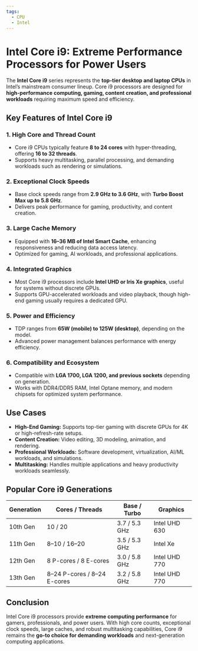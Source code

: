 ```yaml
---
tags:
  - CPU
  - Intel
---
```


# Intel Core i9: Extreme Performance Processors for Power Users

The **Intel Core i9** series represents the **top-tier desktop and laptop CPUs** in Intel’s mainstream consumer lineup. Core i9 processors are designed for **high-performance computing, gaming, content creation, and professional workloads** requiring maximum speed and efficiency.

## Key Features of Intel Core i9

### 1. **High Core and Thread Count**

* Core i9 CPUs typically feature **8 to 24 cores** with hyper-threading, offering **16 to 32 threads**.
* Supports heavy multitasking, parallel processing, and demanding workloads such as rendering or simulations.

### 2. **Exceptional Clock Speeds**

* Base clock speeds range from **2.9 GHz to 3.6 GHz**, with **Turbo Boost Max up to 5.8 GHz**.
* Delivers peak performance for gaming, productivity, and content creation.

### 3. **Large Cache Memory**

* Equipped with **16–36 MB of Intel Smart Cache**, enhancing responsiveness and reducing data access latency.
* Optimized for gaming, AI workloads, and professional applications.

### 4. **Integrated Graphics**

* Most Core i9 processors include **Intel UHD or Iris Xe graphics**, useful for systems without discrete GPUs.
* Supports GPU-accelerated workloads and video playback, though high-end gaming usually requires a dedicated GPU.

### 5. **Power and Efficiency**

* TDP ranges from **65W (mobile) to 125W (desktop)**, depending on the model.
* Advanced power management balances performance with energy efficiency.

### 6. **Compatibility and Ecosystem**

* Compatible with **LGA 1700, LGA 1200, and previous sockets** depending on generation.
* Works with DDR4/DDR5 RAM, Intel Optane memory, and modern chipsets for optimized system performance.

## Use Cases

* **High-End Gaming:** Supports top-tier gaming with discrete GPUs for 4K or high-refresh-rate setups.
* **Content Creation:** Video editing, 3D modeling, animation, and rendering.
* **Professional Workloads:** Software development, virtualization, AI/ML workloads, and simulations.
* **Multitasking:** Handles multiple applications and heavy productivity workloads seamlessly.

## Popular Core i9 Generations

| Generation | Cores / Threads             | Base / Turbo  | Graphics      |
| ---------- | --------------------------- | ------------- | ------------- |
| 10th Gen   | 10 / 20                     | 3.7 / 5.3 GHz | Intel UHD 630 |
| 11th Gen   | 8–10 / 16–20                | 3.5 / 5.3 GHz | Intel Xe      |
| 12th Gen   | 8 P-cores / 8 E-cores       | 3.0 / 5.8 GHz | Intel UHD 770 |
| 13th Gen   | 8–24 P-cores / 8–24 E-cores | 3.2 / 5.8 GHz | Intel UHD 770 |

## Conclusion

Intel Core i9 processors provide **extreme computing performance** for gamers, professionals, and power users. With high core counts, exceptional clock speeds, large caches, and robust multitasking capabilities, Core i9 remains the **go-to choice for demanding workloads** and next-generation computing applications.
